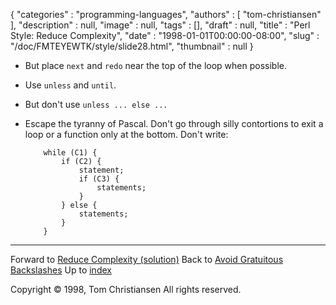 {
   "categories" : "programming-languages",
   "authors" : [
      "tom-christiansen"
   ],
   "description" : null,
   "image" : null,
   "tags" : [],
   "draft" : null,
   "title" : "Perl Style: Reduce Complexity",
   "date" : "1998-01-01T00:00:00-08:00",
   "slug" : "/doc/FMTEYEWTK/style/slide28.html",
   "thumbnail" : null
}


-   But place `next` and `redo` near the top of the loop when possible.
-   Use `unless` and `until`.
-   But don't use `unless ... else ...`
-   Escape the tyranny of Pascal. Don't go through silly contortions to exit a loop or a function only at the bottom. Don't write:

            while (C1) {
                if (C2) {
                    statement;
                    if (C3) {
                        statements;
                    }
                } else {
                    statements;
                }
            }

------------------------------------------------------------------------

Forward to [Reduce Complexity (solution)](/doc/FMTEYEWTK/style/slide29.html)
Back to [Avoid Gratuitous Backslashes](/doc/FMTEYEWTK/style/slide27.html)
Up to [index](/doc/FMTEYEWTK/style/slide-index.html)

Copyright © 1998, Tom Christiansen
All rights reserved.
